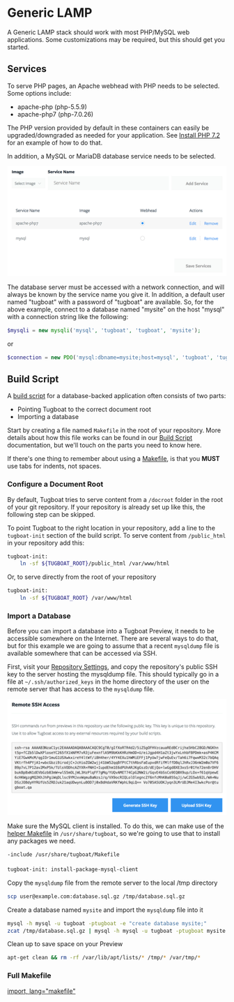 # Generic LAMP

A Generic LAMP stack should work with most PHP/MySQL web applications. Some
customizations may be required, but this should get you started.

## Services

To serve PHP pages, an Apache webhead with PHP needs to be selected. Some
options include:

* apache-php (php-5.5.9)
* apache-php7 (php-7.0.26)

The PHP version provided by default in these containers can easily be
upgraded/downgraded as needed for your application. See
[Install PHP 7.2](../../features/install-php72/index.md) for an example of how
to do that.

In addition, a MySQL or MariaDB database service needs to be selected.

![Generic LAMP: Services](_images/lamp-services.png)

The database server must be accessed with a network connection, and will always
be known by the service name you give it. In addition, a default user named
"tugboat" with a password of "tugboat" are available. So, for the above example,
connect to a database named "mysite" on the host "mysql" with a connection
string like the following:

```php
$mysqli = new mysqli('mysql', 'tugboat', 'tugboat', 'mysite');
```

or

```php
$connection = new PDO('mysql:dbname=mysite;host=mysql', 'tugboat', 'tugboat');
```

## Build Script

A [build script](../../../../build-script/index.md) for a database-backed
application often consists of two parts:

* Pointing Tugboat to the correct document root
* Importing a database

Start by creating a file named `Makefile` in the root of your repository. More
details about how this file works can be found in our
[Build Script](../../../../build-script/index.md) documentation, but we'll touch
on the parts you need to know here.

If there's one thing to remember about using a
[Makefile](https://www.gnu.org/software/make/), is that you **MUST** use tabs
for indents, not spaces.

### Configure a Document Root

By default, Tugboat tries to serve content from a `/docroot` folder in the root
of your git repository. If your repository is already set up like this, the
following step can be skipped.

To point Tugboat to the right location in your repository, add a line to the
`tugboat-init` section of the build script. To serve content from `/public_html`
in your repository add this:

```sh
tugboat-init:
    ln -sf ${TUGBOAT_ROOT}/public_html /var/www/html
```

Or, to serve directly from the root of your repository

```sh
tugboat-init:
    ln -sf ${TUGBOAT_ROOT} /var/www/html
```

### Import a Database

Before you can import a database into a Tugboat Preview, it needs to be
accessible somewhere on the Internet. There are several ways to do that, but for
this example we are going to assume that a recent `mysqldump` file is available
somewhere that can be accessed via SSH.

First, visit your
[Repository Settings](../../../../tugboat-dashboard/repositories/index.md), and
copy the repository's public SSH key to the server hosting the mysqldump file.
This should typically go in a file at `~/.ssh/authorized_keys` in the home
directory of the user on the remote server that has access to the `mysqldump`
file.

![Repository Public SSH Key](../_images/repo-public-key.png)

Make sure the MySQL client is installed. To do this, we can make use of the
[helper Makefile](../../../../build-script/helper-makefile/index.md) in
`/usr/share/tugboat`, so we're going to use that to install any packages we
need.

```sh
-include /usr/share/tugboat/Makefile

tugboat-init: install-package-mysql-client
```

Copy the `mysqldump` file from the remote server to the local /tmp directory

```sh
scp user@example.com:database.sql.gz /tmp/database.sql.gz
```

Create a database named `mysite` and import the `mysqldump` file into it

```sh
mysql -h mysql -u tugboat -ptugboat -e "create database mysite;"
zcat /tmp/database.sql.gz | mysql -h mysql -u tugboat -ptugboat mysite
```

Clean up to save space on your Preview

```sh
apt-get clean && rm -rf /var/lib/apt/lists/* /tmp/* /var/tmp/*
```

### Full Makefile

[import, lang="makefile"](Makefile)
